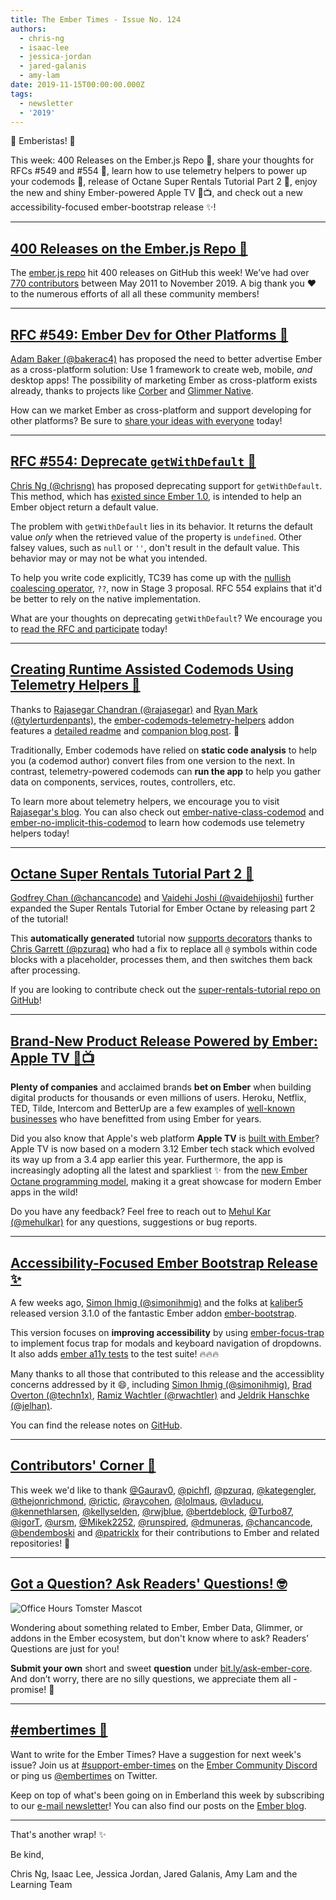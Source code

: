 ```yaml
---
title: The Ember Times - Issue No. 124
authors:
  - chris-ng
  - isaac-lee
  - jessica-jordan
  - jared-galanis
  - amy-lam
date: 2019-11-15T00:00:00.000Z
tags:
  - newsletter
  - '2019'
---
```



👋 Emberistas! 🐹

This week: 400 Releases on the Ember.js Repo 🎉, share your thoughts for RFCs #549 and #554 💬, learn how to use telemetry helpers to power up your codemods 📡, release of Octane Super Rentals Tutorial Part 2 🚀, enjoy the new and shiny Ember-powered Apple TV 🍏📺, and check out a new accessibility-focused ember-bootstrap release ✨!

<!-- READMORE -->

---

## [400 Releases on the Ember.js Repo 🎉](https://github.com/emberjs/ember.js)

The [ember.js repo](https://github.com/emberjs/ember.js) hit 400 releases on GitHub this week! We’ve had over [770 contributors](https://github.com/emberjs/ember.js/graphs/contributors) between May 2011 to November 2019. A big thank you ❤️ to the numerous efforts of all all these community members!

---

## [RFC #549: Ember Dev for Other Platforms 💬](https://github.com/emberjs/rfcs/pull/549)

[Adam Baker (@bakerac4)](https://github.com/bakerac4) has proposed the need to better advertise Ember as a cross-platform solution: Use 1 framework to create web, mobile, *and* desktop apps! The possibility of marketing Ember as cross-platform exists already, thanks to projects like [Corber](http://corber.io/pages/frameworks/ember) and [Glimmer Native](https://github.com/bakerac4/glimmer-native).

How can we market Ember as cross-platform and support developing for other platforms? Be sure to [share your ideas with everyone](https://github.com/emberjs/rfcs/pull/549) today!

---

## [RFC #554: Deprecate `getWithDefault` 💬](https://github.com/emberjs/rfcs/pull/554)

[Chris Ng (@chrisng)](https://github.com/chrisrng) has proposed deprecating support for `getWithDefault`. This method, which has [existed since Ember 1.0](https://api.emberjs.com/ember/1.0/classes/Ember.Object/methods/getWithDefault?anchor=getWithDefault), is intended to help an Ember object return a default value.

The problem with `getWithDefault` lies in its behavior. It returns the default value *only* when the retrieved value of the property is `undefined`. Other falsey values, such as `null` or `''`, don't result in the default value. This behavior may or may not be what you intended.

To help you write code explicitly, TC39 has come up with the [nullish coalescing operator](https://github.com/tc39/proposal-nullish-coalescing), `??`, now in Stage 3 proposal. RFC 554 explains that it'd be better to rely on the native implementation.

What are your thoughts on deprecating `getWithDefault`? We encourage you to [read the RFC and participate](https://github.com/emberjs/rfcs/pull/554) today!

---

## [Creating Runtime Assisted Codemods Using Telemetry Helpers 📡](http://hangaroundtheweb.com/2019/10/creating-runtime-assisted-codemods-using-telemetry-helpers/)

Thanks to [Rajasegar Chandran (@rajasegar)](https://github.com/rajasegar) and [Ryan Mark (@tylerturdenpants)](https://github.com/tylerturdenpants), the [ember-codemods-telemetry-helpers](https://github.com/ember-codemods/ember-codemods-telemetry-helpers) addon features a [detailed readme](https://github.com/ember-codemods/ember-codemods-telemetry-helpers#ember-codemods-telemetry-helpers) and [companion blog post](http://hangaroundtheweb.com/2019/10/creating-runtime-assisted-codemods-using-telemetry-helpers/). 💞

Traditionally, Ember codemods have relied on **static code analysis** to help you (a codemod author) convert files from one version to the next. In contrast, telemetry-powered codemods can **run the app** to help you gather data on components, services, routes, controllers, etc.

To learn more about telemetry helpers, we encourage you to visit [Rajasegar's blog](http://hangaroundtheweb.com/2019/10/creating-runtime-assisted-codemods-using-telemetry-helpers/). You can also check out [ember-native-class-codemod](https://github.com/ember-codemods/ember-native-class-codemod) and [ember-no-implicit-this-codemod](https://github.com/ember-codemods/ember-no-implicit-this-codemod) to learn how codemods use telemetry helpers today!

---

## [Octane Super Rentals Tutorial Part 2 🚀](https://octane-guides-preview.emberjs.com/release/tutorial/10-part-2/)

[Godfrey Chan (@chancancode)](https://github.com/chancancode) and [Vaidehi Joshi (@vaidehijoshi)](https://github.com/vaidehijoshi) further expanded the Super Rentals Tutorial for Ember Octane by releasing part 2 of the tutorial!

This **automatically generated** tutorial now [supports decorators](https://github.com/cibernox/ember-cli-yuidoc/pull/52) thanks to [Chris Garrett (@pzuraq)](https://github.com/pzuraq) who had a fix to replace all `@` symbols within code blocks with a placeholder, processes them, and then switches them back after processing.

If you are looking to contribute check out the [super-rentals-tutorial repo on GitHub](https://github.com/ember-learn/super-rentals-tutorial)!

---

## [Brand-New Product Release Powered by Ember: Apple TV 🍏📺](https://twitter.com/mehulkar/status/1190318959955857408)

**Plenty of companies** and acclaimed brands **bet on Ember** when building digital products for thousands or even millions of users. Heroku, Netflix, TED, Tilde, Intercom and BetterUp are a few examples of [well-known businesses](https://emberjs.com/ember-users) who have benefitted from using Ember for years.

Did you also know that Apple's web platform **Apple TV** is [built with Ember](https://twitter.com/mehulkar/status/1190318959955857408)? Apple TV is now based on a modern 3.12 Ember tech stack which evolved its way up from a 3.4 app earlier this year. Furthermore, the app is increasingly adopting all the latest and sparkliest ✨ from the [new Ember Octane programming model](https://emberjs.com/editions/octane/), making it a great showcase for modern Ember apps in the wild!

Do you have any feedback? Feel free to reach out to [Mehul Kar (@mehulkar)](https://github.com/mehulkar) for any questions, suggestions or bug reports.

---

## [Accessibility-Focused Ember Bootstrap Release ✨](https://twitter.com/simonihmig/status/1190740590377472001)

A few weeks ago, [Simon Ihmig (@simonihmig)](https://github.com/simonihmig) and the folks at [kaliber5](https://github.com/kaliber5) released version 3.1.0 of the fantastic Ember addon [ember-bootstrap](https://github.com/kaliber5/ember-bootstrap).

This version focuses on **improving accessibility** by using [ember-focus-trap](https://github.com/josemarluedke/ember-focus-trap) to implement focus trap for modals and keyboard navigation of dropdowns. It also adds [ember a11y tests](https://github.com/ember-a11y/ember-a11y-testing) to the test suite! 🔥🔥🔥

Many thanks to all those that contributed to this release and the accessiblity concerns addressed by it 😄, including [Simon Ihmig (@simonihmig)](https://github.com/simonihmig), [Brad Overton (@techn1x)](https://github.com/Techn1x), [Ramiz Wachtler (@rwachtler)](https://github.com/rwachtler) and [Jeldrik Hanschke (@jelhan)](https://github.com/jelhan).

You can find the release notes on [GitHub](https://github.com/kaliber5/ember-bootstrap/blob/master/CHANGELOG.md#310-2019-11-02).


---

## [Contributors' Corner 👏](https://guides.emberjs.com/release/contributing/repositories/)

<p>This week we'd like to thank <a href="https://github.com/Gaurav0" target="gh-user">@Gaurav0</a>, <a href="https://github.com/pichfl" target="gh-user">@pichfl</a>, <a href="https://github.com/pzuraq" target="gh-user">@pzuraq</a>, <a href="https://github.com/kategengler" target="gh-user">@kategengler</a>, <a href="https://github.com/thejonrichmond" target="gh-user">@thejonrichmond</a>, <a href="https://github.com/rictic" target="gh-user">@rictic</a>, <a href="https://github.com/raycohen" target="gh-user">@raycohen</a>, <a href="https://github.com/lolmaus" target="gh-user">@lolmaus</a>, <a href="https://github.com/vladucu" target="gh-user">@vladucu</a>, <a href="https://github.com/kennethlarsen" target="gh-user">@kennethlarsen</a>, <a href="https://github.com/kellyselden" target="gh-user">@kellyselden</a>, <a href="https://github.com/rwjblue" target="gh-user">@rwjblue</a>, <a href="https://github.com/bertdeblock" target="gh-user">@bertdeblock</a>, <a href="https://github.com/Turbo87" target="gh-user">@Turbo87</a>, <a href="https://github.com/igorT" target="gh-user">@igorT</a>, <a href="https://github.com/ursm" target="gh-user">@ursm</a>, <a href="https://github.com/Mikek2252" target="gh-user">@Mikek2252</a>, <a href="https://github.com/runspired" target="gh-user">@runspired</a>, <a href="https://github.com/dmuneras" target="gh-user">@dmuneras</a>, <a href="https://github.com/chancancode" target="gh-user">@chancancode</a>, <a href="https://github.com/bendemboski" target="gh-user">@bendemboski</a> and <a href="https://github.com/patricklx" target="gh-user">@patricklx</a>  for their contributions to Ember and related repositories! 💖</p>

---

## [Got a Question? Ask Readers' Questions! 🤓](https://docs.google.com/forms/d/e/1FAIpQLScqu7Lw_9cIkRtAiXKitgkAo4xX_pV1pdCfMJgIr6Py1V-9Og/viewform)

<div class="blog-row">
  <img class="float-right small transparent padded" alt="Office Hours Tomster Mascot" title="Readers' Questions" src="/images/tomsters/officehours.png" />

  <p>Wondering about something related to Ember, Ember Data, Glimmer, or addons in the Ember ecosystem, but don't know where to ask? Readers’ Questions are just for you!</p>

  <p><strong>Submit your own</strong> short and sweet <strong>question</strong> under <a href="https://bit.ly/ask-ember-core" target="rq">bit.ly/ask-ember-core</a>. And don’t worry, there are no silly questions, we appreciate them all - promise! 🤞</p>
</div>

---

## [#embertimes 📰](https://blog.emberjs.com/tags/newsletter.html)

Want to write for the Ember Times? Have a suggestion for next week's issue? Join us at [#support-ember-times](https://discordapp.com/channels/480462759797063690/485450546887786506) on the [Ember Community Discord](https://discordapp.com/invite/zT3asNS) or ping us [@embertimes](https://twitter.com/embertimes) on Twitter.

Keep on top of what's been going on in Emberland this week by subscribing to our [e-mail newsletter](https://the-emberjs-times.ongoodbits.com/)! You can also find our posts on the [Ember blog](https://emberjs.com/blog/tags/newsletter.html).

---

That's another wrap! ✨

Be kind,

Chris Ng, Isaac Lee, Jessica Jordan, Jared Galanis, Amy Lam and the Learning Team

